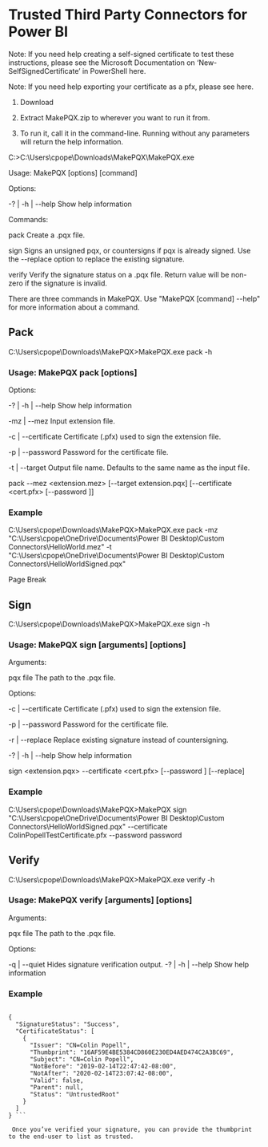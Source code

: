 # Trusted Third Party Connectors for Power BI 

Note: If you need help creating a self-signed certificate to test these instructions, please see the Microsoft Documentation on ‘New-SelfSignedCertificate’ in PowerShell here. 

Note: If you need help exporting your certificate as a pfx, please see here. 

1. Download

2. Extract MakePQX.zip to wherever you want to run it from. 

3. To run it, call it in the command-line. Running without any parameters will return the help information. 

C:\>C:\Users\cpope\Downloads\MakePQX\MakePQX.exe 

Usage: MakePQX [options] [command] 

 

Options: 

  -?  | -h | --help  Show help information 

 

Commands: 

  pack    Create a .pqx file. 

  sign    Signs an unsigned pqx, or countersigns if pqx is already signed. Use the --replace option to replace the existing signature. 

  verify  Verify the signature status on a .pqx file. Return value will be non-zero if the signature is invalid. 

 

There are three commands in MakePQX. Use "MakePQX [command] --help" for more information about a command. 

## Pack 

 

C:\Users\cpope\Downloads\MakePQX>MakePQX.exe pack -h 

 

 

### Usage: MakePQX pack [options] 

 

Options: 

  -?  | -h | --help    Show help information 

  -mz | --mez          Input extension file. 

  -c  | --certificate  Certificate (.pfx) used to sign the extension file. 

  -p  | --password     Password for the certificate file. 

  -t  | --target       Output file name. Defaults to the same name as the input file. 

pack --mez <extension.mez> [--target extension.pqx] [--certificate <cert.pfx> [--password <password>]] 

 

### Example 

 

C:\Users\cpope\Downloads\MakePQX>MakePQX.exe pack -mz "C:\Users\cpope\OneDrive\Documents\Power BI Desktop\Custom Connectors\HelloWorld.mez" -t "C:\Users\cpope\OneDrive\Documents\Power BI Desktop\Custom Connectors\HelloWorldSigned.pqx" 

Page Break
 

## Sign 

 

C:\Users\cpope\Downloads\MakePQX>MakePQX.exe sign -h 

 

 

### Usage: MakePQX sign [arguments] [options] 

 

Arguments: 

  pqx file  The path to the .pqx file. 

 

Options: 

  -c  | --certificate  Certificate (.pfx) used to sign the extension file. 

  -p  | --password     Password for the certificate file. 

  -r | --replace       Replace existing signature instead of countersigning. 

  -?  | -h | --help    Show help information 

sign <extension.pqx> --certificate <cert.pfx> [--password <certPassword>] [--replace] 

 

 

### Example 

 

C:\Users\cpope\Downloads\MakePQX>MakePQX sign "C:\Users\cpope\OneDrive\Documents\Power BI Desktop\Custom Connectors\HelloWorldSigned.pqx" --certificate ColinPopellTestCertificate.pfx --password password 

 

## Verify 

 

C:\Users\cpope\Downloads\MakePQX>MakePQX.exe verify -h 

 

 

### Usage: MakePQX verify [arguments] [options] 

 

Arguments: 

  pqx file  The path to the .pqx file. 

 

Options: 

  -q  | --quiet      Hides signature verification output. 
  -?  | -h | --help  Show help information 

### Example 

```C:\Users\cpope\Downloads\MakePQX>MakePQX verify "C:\Users\cpope\OneDrive\Documents\Power BI Desktop\Custom Connectors\HelloWorldSigned.pqx" 

{ 
  "SignatureStatus": "Success", 
  "CertificateStatus": [ 
    { 
      "Issuer": "CN=Colin Popell", 
      "Thumbprint": "16AF59E4BE5384CD860E230ED4AED474C2A3BC69", 
      "Subject": "CN=Colin Popell", 
      "NotBefore": "2019-02-14T22:47:42-08:00", 
      "NotAfter": "2020-02-14T23:07:42-08:00", 
      "Valid": false, 
      "Parent": null, 
      "Status": "UntrustedRoot" 
    } 
  ] 
} ```

 Once you’ve verified your signature, you can provide the thumbprint to the end-user to list as trusted.
